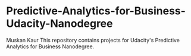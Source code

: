 # Predictive-Analytics-for-Business-Udacity-Nanodegree
Muskan Kaur
This repository contains projects for Udacity's Predictive Analytics for Business Nanodegree. 
